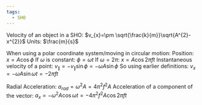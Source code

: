 ```yaml
---
tags:
  - SHO
---
```

Velocity of an object in a SHO: $v_{x}=\pm \sqrt{\frac{k}{m}}\sqrt{A^{2}-x^{2}}$
Units: $\frac{m}{s}$

When using a polar coordinate system/moving in circular motion:
Position: $x=A\cos{\phi}$
If $\omega$ is constant: $\phi=\omega{t}$
If $\omega=2\pi$: $x=A\cos{2\pi ft}$
Instantaneous velocity of a point: $v_{\parallel}=-v_{\parallel}\sin{\phi}=-\omega A\sin{\phi}$
So using earlier definitions: $v_{x}=-\omega A\sin{\omega{t}}=-2\pi{ft}$

Radial Acceleration: $a_{rad}=\omega^{2}A=4\pi^{2}f^{2}A$
Acceleration of a component of the vector: $a_{x}=-\omega^{2}A\cos{\omega t}=-4\pi^{2}f^{2}A\cos{2\pi ft}$



